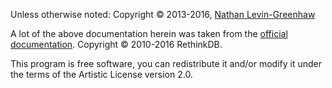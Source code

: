 Unless otherwise noted: Copyright &copy; 2013-2016, [Nathan Levin-Greenhaw](http://njlg.info)

A lot of the above documentation herein was taken from the
[official documentation](http://rethinkdb.com/api/).
Copyright &copy; 2010-2016 RethinkDB.

This program is free software, you can redistribute it and/or modify it under
the terms of the Artistic License version 2.0.
